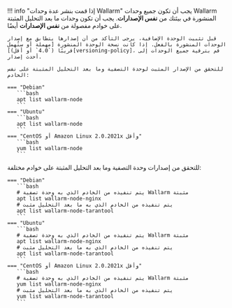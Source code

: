 !!! info "إذا قمت بنشر عدة وحدات Wallarm"
    يجب أن تكون جميع وحدات Wallarm المنشورة في بيئتك من **نفس الإصدارات**. يجب أن تكون وحدات ما بعد التحليل المثبتة على خوادم مفصولة من **نفس الإصدارات** أيضًا.

    قبل تثبيت الوحدة الإضافية، يرجى التأكد من أن إصدارها يتطابق مع إصدار الوحدات المنشورة بالفعل. إذا كانت نسخة الوحدة المنشورة [مهملة أو ستُهمل قريبًا (`4.0` أو أقل)][versioning-policy]، قم بترقية جميع الوحدات إلى أحدث إصدار.

    للتحقق من الإصدار المثبت لوحدة التصفية وما بعد التحليل المثبتة على نفس الخادم:

    === "Debian"
       ```bash
       apt list wallarm-node
       ```
    === "Ubuntu"
       ```bash
       apt list wallarm-node
       ```
    === "CentOS أو Amazon Linux 2.0.2021x وأقل"
       ```bash
       yum list wallarm-node
       ```
للتحقق من إصدارات وحدة التصفية وما بعد التحليل المثبتة على خوادم مختلفة:

    === "Debian"
       ```bash
       # يتم تنفيذه من الخادم الذي به وحدة تصفية Wallarm مثبتة
       apt list wallarm-node-nginx
       # يتم تنفيذه من الخادم الذي به ما بعد التحليل مثبت
       apt list wallarm-node-tarantool
       ```
    === "Ubuntu"
       ```bash
       # يتم تنفيذه من الخادم الذي به وحدة تصفية Wallarm مثبتة
       apt list wallarm-node-nginx
       # يتم تنفيذه من الخادم الذي به ما بعد التحليل مثبت
       apt list wallarm-node-tarantool
       ```
    === "CentOS أو Amazon Linux 2.0.2021x وأقل"
       ```bash
       # يتم تنفيذه من الخادم الذي به وحدة تصفية Wallarm مثبتة
       yum list wallarm-node-nginx
       # يتم تنفيذه من الخادم الذي به ما بعد التحليل مثبت
       yum list wallarm-node-tarantool
       ```